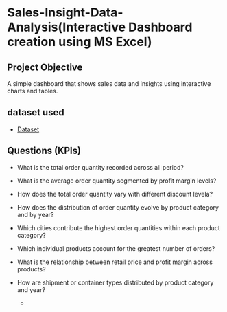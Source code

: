 # Sales-Insight-Data-Analysis(Interactive Dashboard creation using MS Excel)
##  Project Objective
A simple dashboard that shows sales data and insights using interactive charts and tables.

## dataset used
- <a href="https://github.com/AniquaShaikh07/sales_insight-dashboard/blob/main/sales_insight_dashboard.csv">Dataset</a>

## Questions (KPIs)
- What is the total order quantity recorded across all period?
- What is the average order quantity segmented by profit margin levels?
- How does the total order quantity vary with different discount levela?
- How does the distribution of order quantity evolve by product category and by year?
- Which cities contribute the highest order quantities within each product category?
- Which individual products account for the greatest number of orders?
- What is the relationship between retail price and profit margin across products?
- How are shipment or container types distributed by product category and year?

  -
